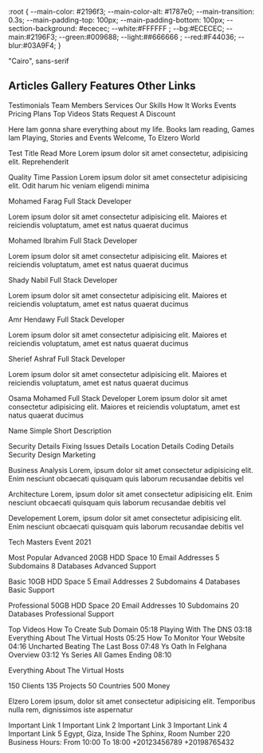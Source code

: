 
:root {
    --main-color: #2196f3;
    --main-color-alt: #1787e0;
    --main-transition: 0.3s;
    --main-padding-top: 100px;
    --main-padding-bottom: 100px;
    --section-background: #ececec;
    --white:#FFFFFF ;
--bg:#ECECEC;
--main:#2196F3;
--green:#009688;
--light:##666666 ;
--red:#F44036;
--blur:#03A9F4;
}
  <div class="left col-sm-12 col-md-6 col-lg-4"></div>

<!-- font family -->
"Cairo", sans-serif


<!-- design text -->
<!-- header -->
Articles
Gallery
Features
Other Links
--
 Testimonials
 Team Members
 Services
 Our Skills
 How It Works
 Events
 Pricing Plans
 Top Videos
 Stats
 Request A Discount


<!-- hroe text  -->
Here Iam gonna share everything about my life. Books Iam reading, Games Iam Playing, Stories and Events
Welcome, To Elzero World
<!-- artical -->
Test Title
Read More
Lorem ipsum dolor sit amet consectetur, adipisicing elit. Reprehenderit
<!-- feacure -->
Quality
Time
Passion
Lorem ipsum dolor sit amet consectetur adipisicing elit. Odit harum hic veniam eligendi minima
<!-- TESTIMONIALS -->

Mohamed Farag
Full Stack Developer
    
Lorem ipsum dolor sit amet consectetur adipisicing elit. Maiores et reiciendis voluptatum, amet est natus quaerat ducimus


Mohamed Ibrahim
Full Stack Developer
    
Lorem ipsum dolor sit amet consectetur adipisicing elit. Maiores et reiciendis voluptatum, amet est natus quaerat ducimus


Shady Nabil
Full Stack Developer
    
Lorem ipsum dolor sit amet consectetur adipisicing elit. Maiores et reiciendis voluptatum, amet est natus quaerat ducimus


Amr Hendawy
Full Stack Developer
    
Lorem ipsum dolor sit amet consectetur adipisicing elit. Maiores et reiciendis voluptatum, amet est natus quaerat ducimus


Sherief Ashraf
Full Stack Developer
    
Lorem ipsum dolor sit amet consectetur adipisicing elit. Maiores et reiciendis voluptatum, amet est natus quaerat ducimus


Osama Mohamed
Full Stack Developer
Lorem ipsum dolor sit amet consectetur adipisicing elit. Maiores et reiciendis voluptatum, amet est natus quaerat ducimus

<!-- TEAM MEMBERS -->
Name
Simple Short Description

<!-- SERVICES -->
Security
Details
Fixing Issues
Details
Location
Details
Coding
Details
Security
Design
Marketing
<!-- HOW IT WORKS ? -->

Business Analysis
Lorem, ipsum dolor sit amet consectetur adipisicing elit. Enim nesciunt obcaecati quisquam quis laborum recusandae debitis vel


Architecture
Lorem, ipsum dolor sit amet consectetur adipisicing elit. Enim nesciunt obcaecati quisquam quis laborum recusandae debitis vel


Developement
Lorem, ipsum dolor sit amet consectetur adipisicing elit. Enim nesciunt obcaecati quisquam quis laborum recusandae debitis vel
<!-- last event -->
Tech Masters Event 2021

<!-- pricing  -->
Most Popular
Advanced
20GB HDD Space
10 Email Addresses
5 Subdomains
8 Databases
Advanced Support

Basic
10GB HDD Space
5 Email Addresses
2 Subdomains
4 Databases
Basic Support

Professional
50GB HDD Space
20 Email Addresses
10 Subdomains
20 Databases
Professional Support
<!-- TOP VIDEOS -->
Top Videos
How To Create Sub Domain
05:18
Playing With The DNS
03:18
Everything About The Virtual Hosts
05:25
How To Monitor Your Website
04:16
Uncharted Beating The Last Boss
07:48
Ys Oath In Felghana Overview
03:12
Ys Series All Games Ending
08:10

Everything About The Virtual Hosts

<!-- Our Awesome Stats   -->

150
Clients
135
Projects
50
Countries
500
Money

<!-- footer -->
Elzero
Lorem ipsum, dolor sit amet consectetur adipisicing elit. Temporibus nulla rem, dignissimos iste aspernatur

Important Link 1
Important Link 2
Important Link 3
Important Link 4
Important Link 5
Egypt, Giza, Inside The Sphinx, Room Number 220
Business Hours: From 10:00 To 18:00
+20123456789
+20198765432
